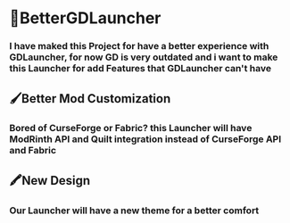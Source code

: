 # 🦍BetterGDLauncher
### I have maked this Project for have a better experience with GDLauncher, for now GD is very outdated and i want to make this Launcher for add Features that GDLauncher can't have

## 🖌️Better Mod Customization
### Bored of CurseForge or Fabric? this Launcher will have ModRinth API and Quilt integration instead of CurseForge API and Fabric

## 🖍️New Design
### Our Launcher will have a new theme for a better comfort

